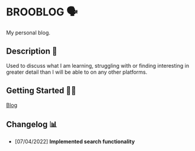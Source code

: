 # BROOBLOG 🗣️

My personal blog.

## Description 📝

Used to discuss what I am learning, struggling with or finding interesting in greater detail than I will be able to on any other platforms.

## Getting Started 🤷‍♂️

[Blog](http://www.brooblog.co.uk)

## Changelog 📊

- [07/04/2022] **Implemented search functionality**
